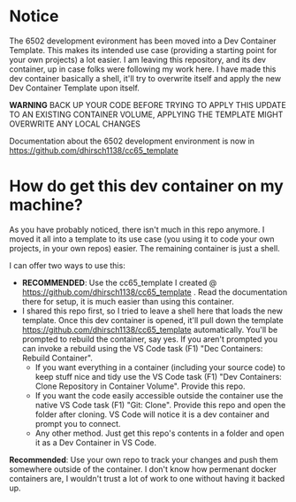# Notice #
The 6502 development evironment has been moved into a Dev Container Template. This makes its intended use case (providing a starting point for your own projects) a lot easier.  I am leaving this repository, and its dev container, up in case folks were following my work here. I have made this dev container basically a shell, it'll try to overwrite itself and apply the new Dev Container Template upon itself.

**WARNING** BACK UP YOUR CODE BEFORE TRYING TO APPLY THIS UPDATE TO AN EXISTING CONTAINER VOLUME, APPLYING THE TEMPLATE MIGHT OVERWRITE ANY LOCAL CHANGES

Documentation about the 6502 development environment is now in https://github.com/dhirsch1138/cc65_template

# How do get this dev container on my machine?
As you have probably noticed, there isn't much in this repo anymore. I moved it all into a template to its use case (you using it to code your own projects, in your own repos) easier. The remaining container is just a shell.

I can offer two ways to use this:
* **RECOMMENDED**: Use the cc65_template I created @ https://github.com/dhirsch1138/cc65_template . Read the documentation there for setup, it is much easier than using this container.
* I shared this repo first, so I tried to leave a shell here that loads the new template. Once this dev container is opened, it'll pull down the template https://github.com/dhirsch1138/cc65_template automatically. You'll be prompted to rebuild the container, say yes. If you aren't prompted you can invoke a rebuild using the VS Code task (F1) "Dec Containers: Rebuild Container".
  * If you want everything in a container (including your source code) to keep stuff nice and tidy use the VS Code task (F1) "Dev Containers: Clone Repository in Container Volume". Provide this repo.
  * If you want the code easily accessible outside the container use the native VS Code task (F1) "Git: Clone". Provide this repo and open the folder after cloning. VS Code will notice it is a dev container and prompt you to connect.
  * Any other method. Just get this repo's contents in a folder and open it as a Dev Container in VS Code.


**Recommended**: Use your own repo to track your changes and push them somewhere outside of the container. I don't know how permenant docker containers are, I wouldn't trust a lot of work to one without having it backed up.
